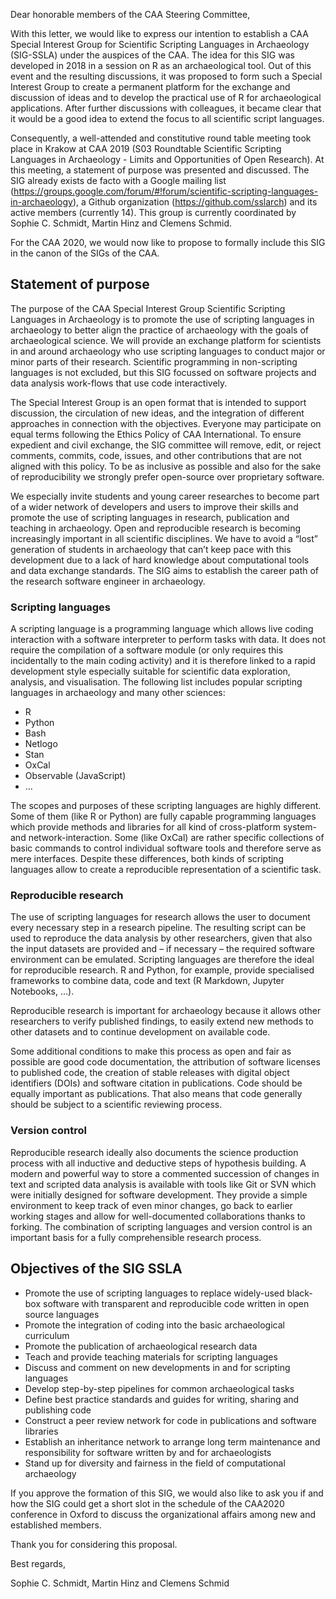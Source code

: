 Dear honorable members of the CAA Steering Committee,

With this letter, we would like to express our intention to establish a CAA Special Interest Group for Scientific Scripting Languages in Archaeology (SIG-SSLA) under the auspices of the CAA. The idea for this SIG was developed in 2018 in a session on R as an archaeological tool. Out of this event and the resulting discussions, it was proposed to form such a Special Interest Group to create a permanent platform for the exchange and discussion of ideas and to develop the practical use of R for archaeological applications. After further discussions with colleagues, it became clear that it would be a good idea to extend the focus to all scientific script languages.

Consequently, a well-attended and constitutive round table meeting took place in Krakow at CAA 2019 (S03 Roundtable Scientific Scripting Languages in Archaeology - Limits and Opportunities of Open Research). At this meeting, a statement of purpose was presented and discussed. The SIG already exists de facto with a Google mailing list (https://groups.google.com/forum/#!forum/scientific-scripting-languages-in-archaeology), a Github organization (https://github.com/sslarch) and its active members (currently 14). This group is currently coordinated by Sophie C. Schmidt, Martin Hinz and Clemens Schmid. 

For the CAA 2020, we would now like to propose to formally include this SIG in the canon of the SIGs of the CAA.

## Statement of purpose

The purpose of the CAA Special Interest Group Scientific Scripting Languages in Archaeology is to promote the use of scripting languages in archaeology to better align the practice of archaeology with the goals of archaeological science. We will provide an exchange platform for scientists in and around archaeology who use scripting languages to conduct major or minor parts of their research. Scientific programming in non-scripting languages is not excluded, but this SIG focussed on software projects and data analysis work-flows that use code interactively.

The Special Interest Group is an open format that is intended to support discussion, the circulation of new ideas, and the integration of different approaches in connection with the objectives. Everyone may participate on equal terms following the Ethics Policy of CAA International. To ensure expedient and civil exchange, the SIG committee will remove, edit, or reject comments, commits, code, issues, and other contributions that are not aligned with this policy. To be as inclusive as possible and also for the sake of reproducibility we strongly prefer open-source over proprietary software.

We especially invite students and young career researches to become part of a wider network of developers and users to improve their skills and promote the use of scripting languages in research, publication and teaching in archaeology. Open and reproducible research is becoming increasingly important in all scientific disciplines. We have to avoid a “lost” generation of students in archaeology that can’t keep pace with this development due to a lack of hard knowledge about computational tools and data exchange standards. The SIG aims to establish the career path of the research software engineer in archaeology.

### Scripting languages

A scripting language is a programming language which allows live coding interaction with a software interpreter to perform tasks with data. It does not require the compilation of a software module (or only requires this incidentally to the main coding activity) and it is therefore linked to a rapid development style especially suitable for scientific data exploration, analysis, and visualisation. The following list includes popular scripting languages in archaeology and many other sciences:

- R
- Python
- Bash
- Netlogo
- Stan
- OxCal
- Observable (JavaScript)
- …

The scopes and purposes of these scripting languages are highly different. Some of them (like R or Python) are fully capable programming languages which provide methods and libraries for all kind of cross-platform system- and network-interaction. Some (like OxCal) are rather specific collections of basic commands to control individual software tools and therefore serve as mere interfaces. Despite these differences, both kinds of scripting languages allow to create a reproducible representation of a scientific task.

### Reproducible research

The use of scripting languages for research allows the user to document every necessary step in a research pipeline. The resulting script can be used to reproduce the data analysis by other researchers, given that also the input datasets are provided and – if necessary – the required software environment can be emulated. Scripting languages are therefore the ideal for reproducible research. R and Python, for example, provide specialised frameworks to combine data, code and text (R Markdown, Jupyter Notebooks, …).

Reproducible research is important for archaeology because it allows other researchers to verify published findings, to easily extend new methods to other datasets and to continue development on available code.

Some additional conditions to make this process as open and fair as possible are good code documentation, the attribution of software licenses to published code, the creation of stable releases with digital object identifiers (DOIs) and software citation in publications. Code should be equally important as publications. That also means that code generally should be subject to a scientific reviewing process.

### Version control

Reproducible research ideally also documents the science production process with all inductive and deductive steps of hypothesis building. A modern and powerful way to store a commented succession of changes in text and scripted data analysis is available with tools like Git or SVN which were initially designed for software development. They provide a simple environment to keep track of even minor changes, go back to earlier working stages and allow for well-documented collaborations thanks to forking. The combination of scripting languages and version control is an important basis for a fully comprehensible research process.

## Objectives of the SIG SSLA

- Promote the use of scripting languages to replace widely-used black-box software with transparent and reproducible code written in open source languages
- Promote the integration of coding into the basic archaeological curriculum
- Promote the publication of archaeological research data
- Teach and provide teaching materials for scripting languages
- Discuss and comment on new developments in and for scripting languages
- Develop step-by-step pipelines for common archaeological tasks
- Define best practice standards and guides for writing, sharing and publishing code
- Construct a peer review network for code in publications and software libraries
- Establish an inheritance network to arrange long term maintenance and responsibility for software written by and for archaeologists
- Stand up for diversity and fairness in the field of computational archaeology

If you approve the formation of this SIG, we would also like to ask you if and how the SIG could get a short slot in the schedule of the CAA2020 conference in Oxford to discuss the organizational affairs among new and established members.

Thank you for considering this proposal.

Best regards,

Sophie C. Schmidt, Martin Hinz and Clemens Schmid

